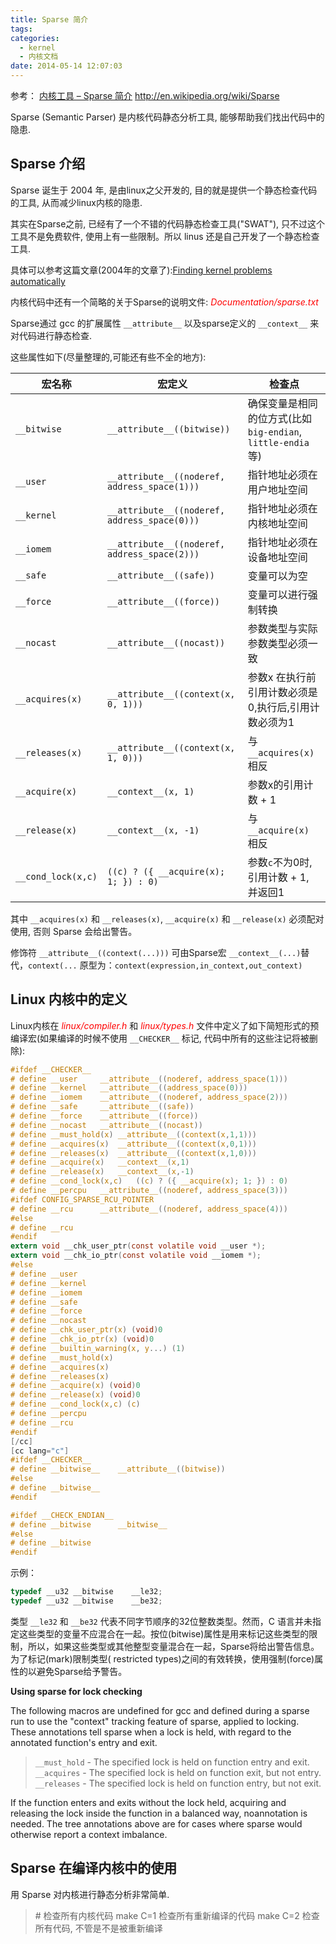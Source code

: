 ```yaml
---
title: Sparse 简介
tags:
categories:
  - kernel
  - 内核文档
date: 2014-05-14 12:07:03
---
```


参考：
[内核工具 – Sparse 简介](http://www.cnblogs.com/wang_yb/p/3575039.html)
<http://en.wikipedia.org/wiki/Sparse>

Sparse (Semantic Parser) 是内核代码静态分析工具, 能够帮助我们找出代码中的隐患.
<!--more-->

## Sparse 介绍

Sparse 诞生于 2004 年, 是由linux之父开发的, 目的就是提供一个静态检查代码的工具, 从而减少linux内核的隐患.

其实在Sparse之前, 已经有了一个不错的代码静态检查工具("SWAT"), 只不过这个工具不是免费软件, 使用上有一些限制。所以 linus 还是自己开发了一个静态检查工具.

具体可以参考这篇文章(2004年的文章了):[Finding kernel problems automatically](http://lwn.net/Articles/87538/)

内核代码中还有一个简略的关于Sparse的说明文件: <span style="color:red;">_Documentation/sparse.txt_</span>

Sparse通过 gcc 的扩展属性 `__attribute__` 以及sparse定义的 `__context__` 来对代码进行静态检查.

这些属性如下(尽量整理的,可能还有些不全的地方):

| 宏名称 | 宏定义 | 检查点 |
|--------|--------|--------|
| `__bitwise` | `__attribute__((bitwise))` | 确保变量是相同的位方式(比如 `big-endian`, `little-endia`等) |
| `__user` | `__attribute__((noderef, address_space(1)))` | 指针地址必须在用户地址空间 |
| `__kernel` | `__attribute__((noderef, address_space(0)))` | 指针地址必须在内核地址空间 |
| `__iomem` | `__attribute__((noderef, address_space(2)))` | 指针地址必须在设备地址空间 |
| `__safe` | `__attribute__((safe))` | 变量可以为空 |
| `__force` | `__attribute__((force))` | 变量可以进行强制转换 |
| `__nocast` | `__attribute__((nocast))` | 参数类型与实际参数类型必须一致 |
| `__acquires(x)` | `__attribute__((context(x, 0, 1)))` | 参数x 在执行前引用计数必须是0,执行后,引用计数必须为1 |
| `__releases(x)` | `__attribute__((context(x, 1, 0)))` | 与 `__acquires(x)` 相反 |
| `__acquire(x)` | `__context__(x, 1)` | 参数x的引用计数 + 1 |
| `__release(x)` | `__context__(x, -1)` | 与 `__acquire(x)` 相反 |
| `__cond_lock(x,c)` | `((c) ? ({ __acquire(x); 1; }) : 0)` | 参数`c`不为0时,引用计数 + 1, 并返回1 |

其中 `__acquires(x)` 和 `__releases(x)`, `__acquire(x)` 和 `__release(x)` 必须配对使用, 否则 Sparse 会给出警告。

修饰符 `__attribute__((context(...)))` 可由Sparse宏 `__context__(...)`替代，`context(...` 原型为：`context(expression,in_context,out_context)`

## Linux 内核中的定义

Linux内核在 <span style="color:red;">_linux/compiler.h_</span> 和 <span style="color:red;">_linux/types.h_</span> 文件中定义了如下简短形式的预编译宏(如果编译的时候不使用 `__CHECKER__` 标记, 代码中所有的这些注记将被删除):
```c
#ifdef __CHECKER__
# define __user		__attribute__((noderef, address_space(1)))
# define __kernel	__attribute__((address_space(0)))
# define __iomem	__attribute__((noderef, address_space(2)))
# define __safe		__attribute__((safe))
# define __force	__attribute__((force))
# define __nocast	__attribute__((nocast))
# define __must_hold(x)	__attribute__((context(x,1,1)))
# define __acquires(x)	__attribute__((context(x,0,1)))
# define __releases(x)	__attribute__((context(x,1,0)))
# define __acquire(x)	__context__(x,1)
# define __release(x)	__context__(x,-1)
# define __cond_lock(x,c)	((c) ? ({ __acquire(x); 1; }) : 0)
# define __percpu	__attribute__((noderef, address_space(3)))
#ifdef CONFIG_SPARSE_RCU_POINTER
# define __rcu		__attribute__((noderef, address_space(4)))
#else
# define __rcu
#endif
extern void __chk_user_ptr(const volatile void __user *);
extern void __chk_io_ptr(const volatile void __iomem *);
#else
# define __user
# define __kernel
# define __iomem
# define __safe
# define __force
# define __nocast
# define __chk_user_ptr(x) (void)0
# define __chk_io_ptr(x) (void)0
# define __builtin_warning(x, y...) (1)
# define __must_hold(x)
# define __acquires(x)
# define __releases(x)
# define __acquire(x) (void)0
# define __release(x) (void)0
# define __cond_lock(x,c) (c)
# define __percpu
# define __rcu
#endif
[/cc]
[cc lang="c"]
#ifdef __CHECKER__
# define __bitwise__    __attribute__((bitwise))
#else
# define __bitwise__
#endif

#ifdef __CHECK_ENDIAN__
# define __bitwise      __bitwise__
#else
# define __bitwise
#endif
```

示例：
```c
typedef __u32 __bitwise    __le32;
typedef __u32 __bitwise    __be32;
```
类型 `__le32` 和 `__be32` 代表不同字节顺序的32位整数类型。然而，C 语言并未指定这些类型的变量不应混合在一起。按位(bitwise)属性是用来标记这些类型的限制，所以，如果这些类型或其他整型变量混合在一起，Sparse将给出警告信息。
为了标记(mark)限制类型( restricted types)之间的有效转换，使用强制(force)属性的以避免Sparse给予警告。

**Using sparse for lock checking**

The following macros are undefined for gcc and defined during a sparse run to use the "context" tracking feature of sparse, applied to locking. These annotations tell sparse when a lock is held, with regard to the annotated function's entry and exit.

> `__must_hold` - The specified lock is held on function entry and exit.
> `__acquires` - The specified lock is held on function exit, but not entry.
> `__releases` - The specified lock is held on function entry, but not exit.

If the function enters and exits without the lock held, acquiring and releasing the lock inside the function in a balanced way, noannotation is needed. The tree annotations above are for cases where sparse would otherwise report a context imbalance.

## Sparse 在编译内核中的使用

用 Sparse 对内核进行静态分析非常简单.

> \# 检查所有内核代码
> make C=1 检查所有重新编译的代码
> make C=2 检查所有代码, 不管是不是被重新编译
